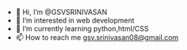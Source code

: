 - 👋 Hi, I’m @GSVSRINIVASAN
- 👀 I’m interested in web development 
- 🌱 I’m currently learning python,html/CSS
- 📫 How to reach me  gsv.srinivasan08@gmail.com


<!---
GSVSRINIVASAN/GSVSRINIVASAN is a ✨ special ✨ repository because its `README.md` (this file) appears on your GitHub profile.
You can click the Preview link to take a look at your changes.
--->
